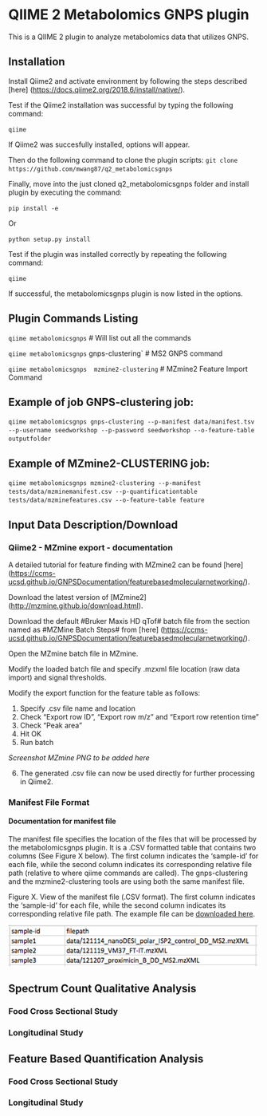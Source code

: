 # QIIME 2 Metabolomics GNPS plugin

This is a QIIME 2 plugin to analyze metabolomics data that utilizes GNPS. 

## Installation

Install Qiime2 and activate environment by following the steps described [here] (https://docs.qiime2.org/2018.6/install/native/).

Test if the Qiime2 installation was successful by typing the following command:

`qiime`

If Qiime2 was succesfully installed, options will appear.

Then do the following command to clone the plugin scripts:
`git clone https://github.com/mwang87/q2_metabolomicsgnps`

Finally, move into the just cloned q2_metabolomicsgnps folder and install plugin by executing the command:

`pip install -e`

Or 

`python setup.py install`

Test if the plugin was installed correctly by repeating the following command:

`qiime`

If successful, the metabolomicsgnps plugin is now listed in the options.

## Plugin Commands Listing

`qiime metabolomicsgnps` # Will list out all the commands

`qiime metabolomicsgnps`  gnps-clustering` # MS2 GNPS command

`qiime metabolomicsgnps  mzmine2-clustering` # MZmine2 Feature Import Command

## Example of job GNPS-clustering job:

`qiime metabolomicsgnps gnps-clustering --p-manifest data/manifest.tsv --p-username seedworkshop --p-password seedworkshop --o-feature-table outputfolder`

## Example of MZmine2-CLUSTERING job:

`qiime metabolomicsgnps mzmine2-clustering --p-manifest tests/data/mzminemanifest.csv --p-quantificationtable tests/data/mzminefeatures.csv --o-feature-table feature`

## Input Data Description/Download

### Qiime2 - MZmine export - documentation

A detailed tutorial for feature finding with MZmine2 can be found [here] (https://ccms-ucsd.github.io/GNPSDocumentation/featurebasedmolecularnetworking/).

Download the latest version of [MZmine2] (http://mzmine.github.io/download.html).

Download the default #Bruker Maxis HD qTof# batch file from the section named as #MZMine Batch Steps# from [here] (https://ccms-ucsd.github.io/GNPSDocumentation/featurebasedmolecularnetworking/).

Open the MZmine batch file in MZmine.

Modify the loaded batch file and specify .mzxml file location (raw data import) and signal thresholds.

Modify the export function for the feature table as follows:

1. Specify .csv file name and location
2. Check “Export row ID”, “Export row m/z” and “Export row retention time”
3. Check “Peak area” 
4. Hit OK
5. Run batch

*Screenshot MZmine PNG to be added here*

6. The generated .csv file can now be used directly for further processing in Qiime2.

### Manifest File Format

#### Documentation for manifest file

The manifest file specifies the location of the files that will be processed by the metabolomicsgnps plugin. It is a .CSV formatted table that contains two columns (See Figure X below). The first column indicates the ‘sample-id’ for each file, while the second column indicates its corresponding relative file path (relative to where qiime commands are called). The gnps-clustering and the mzmine2-clustering tools are using both the same manifest file.

Figure X. View of the manifest file (.CSV format). The first column indicates the ‘sample-id’ for each file, while the second column indicates its corresponding relative file path. The example file can be [downloaded here](https://github.com/mwang87/q2_metabolomicsgnps/raw/master/q2_metabolomicsgnps/tests/data/manifest.tsv).


<img src="img/manifest_file.png"/>

## Spectrum Count Qualitative Analysis

### Food Cross Sectional Study

### Longitudinal Study

## Feature Based Quantification Analysis

### Food Cross Sectional Study

### Longitudinal Study

